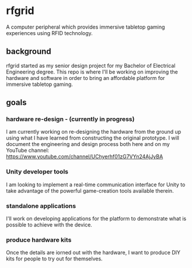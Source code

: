 # rfgrid
A computer peripheral which provides immersive tabletop gaming experiences using RFID technology.

## background
rfgrid started as my senior design project for my Bachelor of Electrical Engineering degree. This repo is where I'll be working on improving the hardware and software in order to bring an affordable platform for immersive tabletop gaming. 

## goals
### hardware re-design - (currently in progress)
I am currently working on re-designing the hardware from the ground up using what I have learned from constructing the original prototype. I will document the engineering and design process both here and on my YouTube channel: https://www.youtube.com/channel/UChyerhf01zG7VYn24AjJyBA

### Unity developer tools
I am looking to implement a real-time communication interface for Unity to take advantage of the powerful game-creation tools available therein. 

### standalone applications
I'll work on developing applications for the platform to demonstrate what is possible to achieve with the device.

### produce hardware kits
Once the details are iorned out with the hardware, I want to produce DIY kits for people to try out for themselves.
